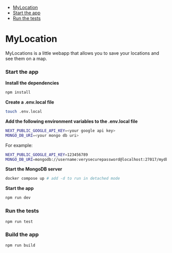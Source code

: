 - [MyLocation](#mylocation)
- [Start the app](#start-the-app) 
- [Run the tests](#run-the-tests)
  
# MyLocation

MyLocations is a little webapp that allows you to save your locations and see them on a map.

### Start the app

**Install the dependencies**

```bash
npm install
```

**Create a .env.local file**

```bash
touch .env.local
```

**Add the following environment variables to the .env.local file**

```bash
NEXT_PUBLIC_GOOGLE_API_KEY=<your google api key>
MONGO_DB_URI=<your mongo db uri>
```
For example:
```bash
NEXT_PUBLIC_GOOGLE_API_KEY=123456789
MONGO_DB_URI=mongodb://username:verysecurepassword@localhost:27017/mydb?authSource=admin
```

**Start the MongoDB server**

```bash
docker compose up # add -d to run in detached mode
```

**Start the app**

```bash
npm run dev
```

### Run the tests

```bash
npm run test
```

### Build the app

```bash
npm run build
```




